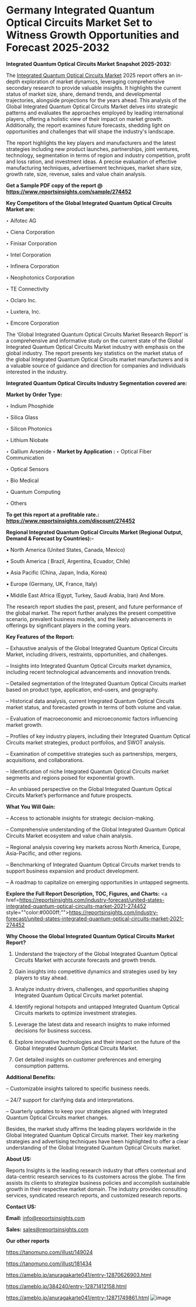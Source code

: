 # Germany Integrated Quantum Optical Circuits Market Set to Witness Growth Opportunities and Forecast 2025-2032

<strong>Integrated Quantum Optical Circuits Market Snapshot 2025-2032:</strong>

The <a href=https://www.reportsinsights.com/sample/274452>Integrated Quantum Optical Circuits Market</a> 2025 report offers an in-depth exploration of market dynamics, leveraging comprehensive secondary research to provide valuable insights. It highlights the current status of market size, share, demand trends, and developmental trajectories, alongside projections for the years ahead. This analysis of the Global Integrated Quantum Optical Circuits Market delves into strategic patterns and evaluates the approaches employed by leading international players, offering a holistic view of their impact on market growth. Additionally, the report examines future forecasts, shedding light on opportunities and challenges that will shape the industry's landscape.

The report highlights the key players and manufacturers and the latest strategies including new product launches, partnerships, joint ventures, technology, segmentation in terms of region and industry competition, profit and loss ration, and investment ideas. A precise evaluation of effective manufacturing techniques, advertisement techniques, market share size, growth rate, size, revenue, sales and value chain analysis.

<strong>Get a Sample PDF copy of the report @ <a href=https://www.reportsinsights.com/sample/274452 style=color:#0000ff;>https://www.reportsinsights.com/sample/274452</a></strong>

<strong>Key Competitors of the Global Integrated Quantum Optical Circuits Market are:</strong>

‣ Aifotec AG

‣ Ciena Corporation

‣ Finisar Corporation

‣ Intel Corporation

‣ Infinera Corporation

‣ Neophotonics Corporation

‣ TE Connectivity

‣ Oclaro Inc.

‣ Luxtera, Inc.

‣ Emcore Corporation

The ‘Global Integrated Quantum Optical Circuits Market Research Report’ is a comprehensive and informative study on the current state of the Global Integrated Quantum Optical Circuits Market industry with emphasis on the global industry. The report presents key statistics on the market status of the global Integrated Quantum Optical Circuits market manufacturers and is a valuable source of guidance and direction for companies and individuals interested in the industry.

<strong>Integrated Quantum Optical Circuits Industry Segmentation covered are:</strong>

<strong>Market by Order Type: </strong>

‣ Indium Phosphide

‣ Silica Glass

‣ Silicon Photonics

‣ Lithium Niobate

‣ Gallium Arsenide
‣ 
<strong>Market by Application :</strong>
‣ Optical Fiber Communication

‣ Optical Sensors

‣ Bio Medical

‣ Quantum Computing

‣ Others

<strong>To get this report at a profitable rate.: <a href=https://www.reportsinsights.com/discount/274452 style=color:#0000ff;>https://www.reportsinsights.com/discount/274452</a></strong>

<strong>Regional Integrated Quantum Optical Circuits Market (Regional Output, Demand &amp; Forecast by Countries):-</strong>

• North America (United States, Canada, Mexico)

• South America ( Brazil, Argentina, Ecuador, Chile)

• Asia Pacific (China, Japan, India, Korea)

• Europe (Germany, UK, France, Italy)

• Middle East Africa (Egypt, Turkey, Saudi Arabia, Iran) And More.

The research report studies the past, present, and future performance of the global market. The report further analyzes the present competitive scenario, prevalent business models, and the likely advancements in offerings by significant players in the coming years.

<strong>Key Features of the Report:</strong>

– Exhaustive analysis of the Global Integrated Quantum Optical Circuits Market, including drivers, restraints, opportunities, and challenges.

– Insights into Integrated Quantum Optical Circuits market dynamics, including recent technological advancements and innovation trends.

– Detailed segmentation of the Integrated Quantum Optical Circuits market based on product type, application, end-users, and geography.

– Historical data analysis, current Integrated Quantum Optical Circuits market status, and forecasted growth in terms of both volume and value.

– Evaluation of macroeconomic and microeconomic factors influencing market growth.

– Profiles of key industry players, including their Integrated Quantum Optical Circuits market strategies, product portfolios, and SWOT analysis.

– Examination of competitive strategies such as partnerships, mergers, acquisitions, and collaborations.

– Identification of niche Integrated Quantum Optical Circuits market segments and regions poised for exponential growth.

– An unbiased perspective on the Global Integrated Quantum Optical Circuits Market’s performance and future prospects.

<strong>What You Will Gain:</strong>

– Access to actionable insights for strategic decision-making.

– Comprehensive understanding of the Global Integrated Quantum Optical Circuits Market ecosystem and value chain analysis.

– Regional analysis covering key markets across North America, Europe, Asia-Pacific, and other regions.

– Benchmarking of Integrated Quantum Optical Circuits market trends to support business expansion and product development.

– A roadmap to capitalize on emerging opportunities in untapped segments.

<strong>Explore the Full Report Description, TOC, Figures, and Charts:</strong>
<a href=https://reportsinsights.com/industry-forecast/united-states-integrated-quantum-optical-circuits-market-2021-274452 style=""color:#0000ff;"">https://reportsinsights.com/industry-forecast/united-states-integrated-quantum-optical-circuits-market-2021-274452</a>

<strong>Why Choose the Global Integrated Quantum Optical Circuits Market Report?</strong>

1. Understand the trajectory of the Global Integrated Quantum Optical Circuits Market with accurate forecasts and growth trends.

2. Gain insights into competitive dynamics and strategies used by key players to stay ahead.

3. Analyze industry drivers, challenges, and opportunities shaping Integrated Quantum Optical Circuits market potential.

4. Identify regional hotspots and untapped Integrated Quantum Optical Circuits markets to optimize investment strategies.

5. Leverage the latest data and research insights to make informed decisions for business success.

6. Explore innovative technologies and their impact on the future of the Global Integrated Quantum Optical Circuits Market.

7. Get detailed insights on customer preferences and emerging consumption patterns.

<strong>Additional Benefits:</strong>

– Customizable insights tailored to specific business needs.

– 24/7 support for clarifying data and interpretations.

– Quarterly updates to keep your strategies aligned with Integrated Quantum Optical Circuits market changes.

Besides, the market study affirms the leading players worldwide in the Global Integrated Quantum Optical Circuits market. Their key marketing strategies and advertising techniques have been highlighted to offer a clear understanding of the Global Integrated Quantum Optical Circuits market.

<strong><strong>About US</strong>:</strong>

Reports Insights is the leading research industry that offers contextual and data-centric research services to its customers across the globe. The firm assists its clients to strategize business policies and accomplish sustainable growth in their respective market domain. The industry provides consulting services, syndicated research reports, and customized research reports.

<strong>Contact US:</strong>

<p class=><b>Email:</b> <a href=mailto:info@reportsinsights.com>info@reportsinsights.com</a></p>
<p class=><b>Sales:</b> <a href=mailto:sales@reportsinsights.com>sales@reportsinsights.com</a></p>

<strong>Our other reports</strong>

<a href=https://tanomuno.com/illust/149024>https://tanomuno.com/illust/149024</a>

<a href=https://tanomuno.com/illust/181434>https://tanomuno.com/illust/181434</a>

<a href=https://ameblo.jp/anuragakarte041/entry-12870626903.html>https://ameblo.jp/anuragakarte041/entry-12870626903.html</a>

<a href=https://ameblo.jp/384240/entry-12871412158.html>https://ameblo.jp/384240/entry-12871412158.html</a>

<a href=https://ameblo.jp/anuragakarte041/entry-12871749861.html>https://ameblo.jp/anuragakarte041/entry-12871749861.html</a>
![image](https://github.com/user-attachments/assets/fdefbc7e-0919-4681-ade4-dbd2bd465e79)
